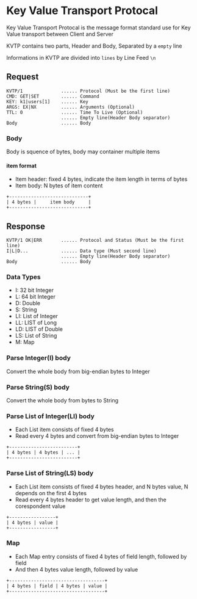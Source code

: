
# Key Value Transport Protocal

Key Value Transport Protocal is the message format standard use for Key Value transport between Client and Server

KVTP contains two parts, Header and Body, Separated by a `empty` line

Informations in KVTP are divided into `lines` by Line Feed `\n`


## Request
```
KVTP/1              ...... Protocol (Must be the first line)
CMD: GET|SET        ...... Command
KEY: k1|users[1]    ...... Key
ARGS: EX|NX         ...... Arguments (Optional)
TTL: 0              ...... Time To Live (Optional)
                    ...... Empty line(Header Body separator)
Body                ...... Body
```

### Body
Body is squence of bytes, body may container multiple items

#### item format
- Item header: fixed 4 bytes, indicate the item length in terms of bytes
- Item body: N bytes of item content
```
+-----------------------------+
| 4 bytes |     item body     |
+-----------------------------+
```

## Response
```
KVTP/1 OK|ERR       ...... Protocol and Status (Must be the first line)
I|L|D...            ...... Data type (Must second line)
                    ...... Empty line(Header Body separator)
Body                ...... Body
```

### Data Types
- I: 32 bit Integer
- L: 64 bit Integer
- D: Double
- S: String
- LI: List of Integer
- LL: LIST of Long
- LD: LIST of Double
- LS: List of String
- M: Map

### Parse Integer(I) body
Convert the whole body from big-endian bytes to Integer 

### Parse String(S) body
Convert the whole body from bytes to String

### Parse List of Integer(LI) body
- Each List item consists of fixed 4 bytes
- Read every 4 bytes and convert from big-endian bytes to Integer
```
+-------------------------+
| 4 bytes | 4 bytes | ... |
+-------------------------+
```

### Parse List of String(LS) body
- Each List item consists of fixed 4 bytes header, and N bytes value, N depends on the first 4 bytes 
- Read every 4 bytes header to get value length, and then the corespondent value
```
+-----------------+
| 4 bytes | value |
+-----------------+
```

### Map
- Each Map entry consists of fixed 4 bytes of field length, followed by field
- And then 4 bytes value length, followed by value
```
+-----------------------------------+
| 4 bytes | field | 4 bytes | value |
+-----------------------------------+
```
